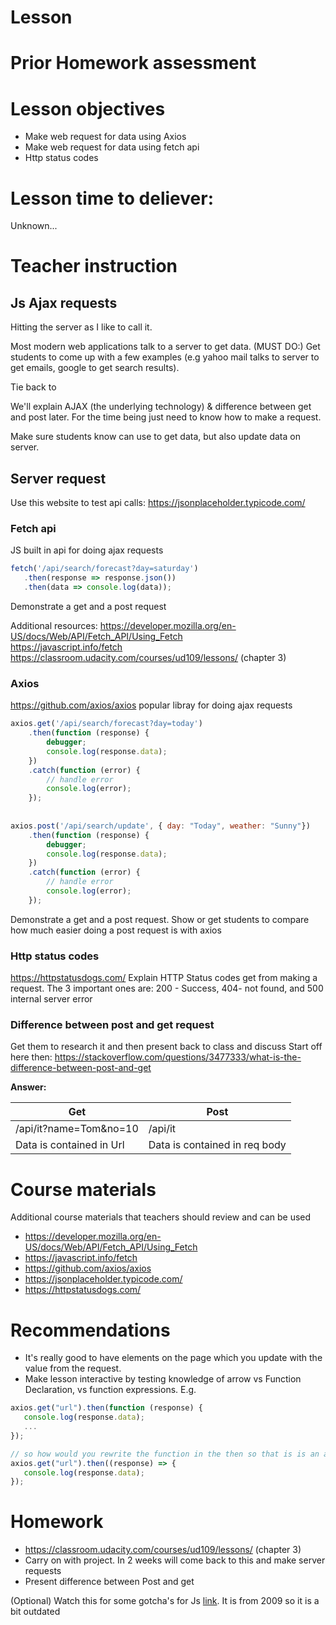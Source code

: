 # Lesson

# Prior Homework assessment

# Lesson objectives
- Make web request for data using Axios
- Make web request for data using fetch api
- Http status codes


# Lesson time to deliever:
Unknown...

# Teacher instruction

## Js Ajax requests
Hitting the server as I like to call it. 

Most modern web applications talk to a server to get data. (MUST DO:) Get students to come up with a few examples (e.g yahoo mail talks to server to get emails, google to get search results).

Tie back to 

We'll explain AJAX (the underlying technology) & difference between get and post later. For the time being just need to know how to make a request.

Make sure students know can use to get data, but also update data on server.

## Server request
Use this website to test api calls: https://jsonplaceholder.typicode.com/

### Fetch api
JS built in api for doing ajax requests
```js
fetch('/api/search/forecast?day=saturday')
   .then(response => response.json())
   .then(data => console.log(data));

```

Demonstrate a get and a post request

Additional resources:
https://developer.mozilla.org/en-US/docs/Web/API/Fetch_API/Using_Fetch  
https://javascript.info/fetch  
https://classroom.udacity.com/courses/ud109/lessons/ (chapter 3)  

### Axios
https://github.com/axios/axios
popular libray for doing ajax requests

```js
axios.get('/api/search/forecast?day=today')
    .then(function (response) {
        debugger;
        console.log(response.data);
    })
    .catch(function (error) {
        // handle error
        console.log(error);
    });
    
    
axios.post('/api/search/update', { day: "Today", weather: "Sunny"})
    .then(function (response) {
        debugger;
        console.log(response.data);
    })
    .catch(function (error) {
        // handle error
        console.log(error);
    });
```


Demonstrate a get and a post request. Show or get students to compare how much easier doing a post request is with axios

### Http status codes
https://httpstatusdogs.com/
Explain HTTP Status codes get from making a request. The 3 important ones are: 200 - Success, 404- not found, and 500 internal server error


### Difference between post and get request
Get them to research it and then present back to class and discuss
Start off here then: https://stackoverflow.com/questions/3477333/what-is-the-difference-between-post-and-get

**Answer:**

Get  | Post
--- | --- 
/api/it?name=Tom&no=10|/api/it |
Data is contained in Url| Data is contained in req body


# Course materials
Additional course materials that teachers should review and can be used
- https://developer.mozilla.org/en-US/docs/Web/API/Fetch_API/Using_Fetch
- https://javascript.info/fetch
- https://github.com/axios/axios
- https://jsonplaceholder.typicode.com/
- https://httpstatusdogs.com/

# Recommendations
- It's really good to have elements on the page which you update with the value from the request.
- Make lesson interactive by testing knowledge of arrow vs Function Declaration, vs function expressions. E.g.

```js
axios.get("url").then(function (response) {
   console.log(response.data);
   ...
});

// so how would you rewrite the function in the then so that is is an arrow function
axios.get("url").then((response) => {
   console.log(response.data);
});
```

# Homework
- https://classroom.udacity.com/courses/ud109/lessons/ (chapter 3)
- Carry on with project. In 2 weeks will come back to this and make server requests
- Present difference between Post and get

(Optional) Watch this for some gotcha's for Js [link](https://www.youtube.com/watch?v=hQVTIJBZook). It is from 2009 so it is a bit outdated
